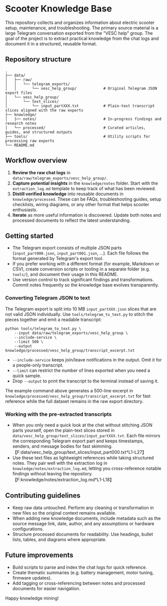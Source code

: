 # Scooter Knowledge Base

This repository collects and organizes information about electric scooter setup, maintenance, and troubleshooting. The primary source material is a large Telegram conversation exported from the "VESC help" group. The goal of the project is to extract practical knowledge from the chat logs and document it in a structured, reusable format.

## Repository structure

```
.
├── data/
│   ├── raw/
│   │   └── telegram_exports/
│   │       └── vesc_help_group/            # Original Telegram JSON export files
│   └── vesc_help_group/
│       └── text_slices/
│           └── input_partXXX.txt           # Plain-text transcript slices aligned with the raw exports
├── knowledge/
│   ├── notes/                              # In-progress findings and research notes
│   └── processed/                          # Curated articles, guides, and structured outputs
├── tools/                                  # Utility scripts for processing raw exports
└── README.md
```

## Workflow overview

1. **Review the raw chat logs** in `data/raw/telegram_exports/vesc_help_group/`.
2. **Capture potential insights** in the `knowledge/notes` folder. Start with the `extraction_log.md` template to keep track of what has been reviewed.
3. **Distill verified knowledge** into reusable documents in `knowledge/processed`. These can be FAQs, troubleshooting guides, setup checklists, wiring diagrams, or any other format that helps scooter enthusiasts.
4. **Iterate** as more useful information is discovered. Update both notes and processed documents to reflect the latest understanding.

## Getting started

- The Telegram export consists of multiple JSON parts (`input_part000.json`, `input_part001.json`, …). Each file follows the format generated by Telegram's export tool.
- If you prefer working with a different format (for example, Markdown or CSV), create conversion scripts or tooling in a separate folder (e.g. `tools/`), and document their usage in this README.
- Use version control to track significant findings and transformations. Commit notes frequently so the knowledge base evolves transparently.

### Converting Telegram JSON to text

The Telegram export is split into 10 MB `input_partXXX.json` slices that are not valid JSON individually. Use `tools/telegram_to_text.py` to stitch the pieces together and emit a readable transcript:

```
python tools/telegram_to_text.py \
    --input data/raw/telegram_exports/vesc_help_group \
    --include-service \
    --limit 500 \
    --output knowledge/processed/vesc_help_group/transcript_excerpt.txt
```

- `--include-service` keeps join/leave notifications in the output. Omit it for a people-only transcript.
- `--limit` can restrict the number of lines exported when you need a quick sample.
- Drop `--output` to print the transcript to the terminal instead of saving it.

The example command above generates a 500-line excerpt in `knowledge/processed/vesc_help_group/transcript_excerpt.txt` for fast reference while the full dataset remains in the raw export directory.

### Working with the pre-extracted transcripts

- When you only need a quick look at the chat without stitching JSON parts yourself, open the plain-text slices stored in `data/vesc_help_group/text_slices/input_partXXX.txt`. Each file mirrors the corresponding Telegram export part and keeps timestamps, senders, and message bodies for fast skimming.【F:data/vesc_help_group/text_slices/input_part000.txt†L1-L27】
- Use these text files as lightweight references while taking structured notes. They pair well with the extraction log in `knowledge/notes/extraction_log.md`, letting you cross-reference notable findings without leaving the repository.【F:knowledge/notes/extraction_log.md†L1-L18】

## Contributing guidelines

- Keep raw data untouched. Perform any cleaning or transformation in new files so the original context remains available.
- When adding new knowledge documents, include metadata such as the source message link, date, author, and any assumptions or hardware configurations.
- Structure processed documents for readability. Use headings, bullet lists, tables, and diagrams where appropriate.

## Future improvements

- Build scripts to parse and index the chat logs for quick reference.
- Create thematic summaries (e.g. battery management, motor tuning, firmware updates).
- Add tagging or cross-referencing between notes and processed documents for easier navigation.

Happy knowledge mining!
